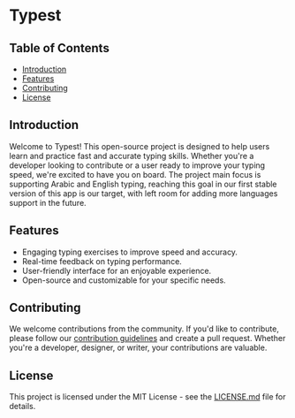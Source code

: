 # Typest

## Table of Contents

-   [Introduction](#introduction)
-   [Features](#features)
-   [Contributing](#contributing)
-   [License](#license)

## Introduction

Welcome to Typest! This open-source project is designed to help users learn and practice fast and accurate typing skills. Whether you're a developer looking to contribute or a user ready to improve your typing speed, we're excited to have you on board.
The project main focus is supporting Arabic and English typing, reaching this goal in our first stable version of this app is our target, with left room for adding more languages support in the future.

## Features

-   Engaging typing exercises to improve speed and accuracy.
-   Real-time feedback on typing performance.
-   User-friendly interface for an enjoyable experience.
-   Open-source and customizable for your specific needs.

## Contributing

We welcome contributions from the community. If you'd like to contribute, please follow our [contribution guidelines](https://github.com/Pelkhier/sveltype/blob/main/CONTRIBUTING.md) and create a pull request. Whether you're a developer, designer, or writer, your contributions are valuable.

## License

This project is licensed under the MIT License - see the [LICENSE.md](https://github.com/Pelkhier/sveltype/blob/main/LICENSE.md) file for details.
